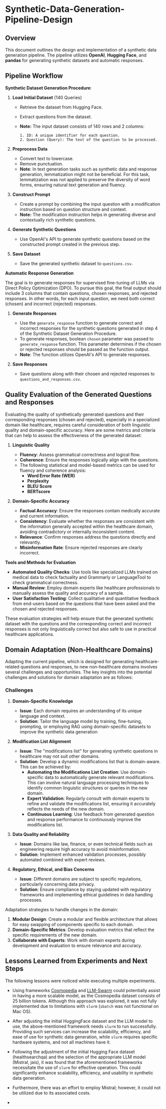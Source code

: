 # Synthetic-Data-Generation-Pipeline-Design
## Overview
This document outlines the design and implementation of a synthetic data generation pipeline. The pipeline utilizes **OpenAI**, **Hugging Face**, and **pandas** for generating synthetic datasets and automatic responses.


## Pipeline Workflow

**Synthetic Dataset Generation Procedure**:

1. **Load Initial Dataset** (140 Queries)
   - Retrieve the dataset from Hugging Face.
   - Extract questions from the dataset.
   - **Note:** The input dataset consists of 140 rows and 2 columns:
     
         1. ID: A unique identifier for each question.
         2. Question (Query): The text of the question to be processed.
     
2. **Preprocess Data** 
   - Convert text to lowercase.
   - Remove punctuation.
   - **Note**: In text generation tasks such as synthetic data and response generation, lemmatization might not be beneficial. For this task, lemmatization was not applied to preserve the diversity of word forms, ensuring natural text generation and fluency.

3. **Construct Prompt**
   - Create a prompt by combining the input question with a modification instruction based on question structure and context.
   - **Note:** The modification instruction helps in generating diverse and contextually rich synthetic questions.
   
4. **Generate Synthetic Questions**
   - Use OpenAI's API to generate synthetic questions based on the constructed prompt created in the previous step.

5. **Save Dataset**
   - Save the generated synthetic dataset to `questions.csv`.

**Automatic Response Generation**

The goal is to generate responses for supervised fine-tuning of LLMs via Direct Policy Optimization (DPO). To pursue this goal, the final output should include 3 columns that contain questions, chosen responses, and rejected responses. In other words, for each input question, we need both correct (chosen) and incorrect (rejected) responses.

1. **Generate Responses**
   - Use the `generate_response` function to generate correct and incorrect responses for the synthetic questions generated in step 4 of the Synthetic Dataset Generation Procedure.
    - To generate responses, boolean `chosen` parameter was passed to `generate_response` function. This parameter determines if the chosen or rejected responses should be passed as the function output.
   - **Note**: The function utilizes OpenAI's API to generate responses.
  
2. **Save Responses**
   - Save questions along with their chosen and rejected responses to `questions_and_responses.csv`.


## Quality Evaluation of the Generated Questions and Responses

Evaluating the quality of synthetically generated questions and their corresponding responses (chosen and rejected), especially in a specialized domain like healthcare, requires careful consideration of both linguistic quality and domain-specific accuracy. Here are some metrics and criteria that can help to assess the effectiveness of the generated dataset:

1. **Linguistic Quality**
   - **Fluency**: Assess grammatical correctness and logical flow.
   - **Coherence**: Ensure the responses logically align with the questions.
   - The following statistical and model-based metrics can be used for fluency and coherence analysis:
     - **Word Error Rate (WER)**
     - **Perplexity**
     - **BLEU Score**
     - **BERTscore**

2. **Domain-Specific Accuracy**
   - **Factual Accuracy**: Ensure the responses contain medically accurate and current information.
   - **Consistency**: Evaluate whether the responses are consistent with the information generally accepted within the healthcare domain, avoiding contradictory or internally inconsistent content.
   - **Relevance**: Confirm responses address the questions directly and relevantly.
   - **Misinformation Rate**: Ensure rejected responses are clearly incorrect.

**Tools and Methods for Evaluation**

- **Automated Quality Checks**: Use tools like specialized LLMs trained on medical data to check factuality and Grammarly or LanguageTool to check grammatical correctness.
- **Manual Review**: Employ domain experts like healthcare professionals to manually assess the quality and accuracy of a sample.
- **User Satisfaction Testing**: Collect qualitative and quantitative feedback from end-users based on the questions that have been asked and the chosen and rejected responses.

These evaluation strategies will help ensure that the generated synthetic dataset with the questions and the corresponding correct and incorrect responses is not only linguistically correct but also safe to use in practical healthcare applications.

## Domain Adaptation (Non-Healthcare Domains)

Adapting the current pipeline, which is designed for generating healthcare-related questions and responses, to new non-healthcare domains involves several challenges and opportunities. The key insights into the potential challenges and solutions for domain adaptation are as follows:

### Challenges

1. **Domain-Specific Knowledge**
   - **Issue**: Each domain requires an understanding of its unique language and context.
   - **Solution**: Tailor the language model by training, fine-tuning, prompting, or employing RAG using domain-specific datasets to improve the synthetic data generation

2. **Modification List Alignment**
   - **Issue**: The "modifications list" for generating synthetic questions in healthcare may not suit other domains.
   - **Solution**: Develop a dynamic modifications list that is domain-aware. This can be achieved by:
      - **Automating the Modifications List Creation**: Use domain-specific data to automatically generate relevant modifications. This can involve natural language processing techniques to identify common linguistic structures or queries in the new domain.
      - **Expert Validation**: Regularly consult with domain experts to refine and validate the modifications list, ensuring it accurately reflects the needs of the new domain.
      - **Continuous Learning**: Use feedback from generated question and response performance to continuously improve the modifications list.

3. **Data Quality and Reliability**
   - **Issue**: Domains like law, finance, or even technical fields such as engineering require high accuracy to avoid misinformation.
   - **Solution**: Implement enhanced validation processes, possibly automated combined with expert reviews.

4. **Regulatory, Ethical, and Bias Concerns**
   - **Issue**: Different domains are subject to specific regulations, particularly concerning data privacy.
   - **Solution**: Ensure compliance by staying updated with regulatory frameworks and implementing ethical guidelines in data handling processes.

Adaptation strategies to handle changes in the domain:

1. **Modular Design**: Create a modular and flexible architecture that allows for easy swapping of components specific to each domain.
2. **Domain-Specific Metrics**: Develop evaluation metrics that reflect the specific requirements of the new domain.
3. **Collaborate with Experts**: Work with domain experts during development and evaluation to ensure relevance and accuracy.

## Lessons Learned from Experiments and Next Steps
The following lessons were noticed while executing multiple experiments.
- Using frameworks [Cosmopedia](https://github.com/huggingface/cosmopedia/tree/main/generation) and [LLM-Swarm](https://github.com/huggingface/llm-swarm/tree/loubna/examples/textbooks) could potentially assist in having a more scalable model, as the Cosmopedia dataset consists of 25 billion tokens. Although this approach was explored, it was not fully implemented due to limitations with `slurm` (`sbatch` was not functional on Mac OS).
 
- After adjusting the initial HuggingFace dataset and the LLM model to use, the above-mentioned framework needs `slurm` to run successfully. Providing such services can increase the scalability, efficiency, and ease of use for synthetic data generation, while `slurm` requires specific hardware systems, and not all machines have it.

- Following the adjustment of the initial Hugging Face dataset (healthsearchqa) and the selection of the appropriate LLM model (Mistral, jais), it was found that the aforementioned frameworks necessitate the use of `slurm` for effective operation. This could significantly enhance scalability, efficiency, and usability in synthetic data generation.

- Furthermore, there was an effort to employ Mistral; however, it could not be utilized due to its associated costs.

- 
```
